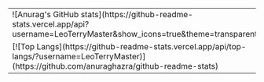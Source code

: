 <table>
<tr>
<td>![Anurag's GitHub stats](https://github-readme-stats.vercel.app/api?username=LeoTerryMaster&show_icons=true&theme=transparent)</td>  
</tr>
<tr>
<td>[![Top Langs](https://github-readme-stats.vercel.app/api/top-langs/?username=LeoTerryMaster)](https://github.com/anuraghazra/github-readme-stats)</td>  
</tr>
</table>








